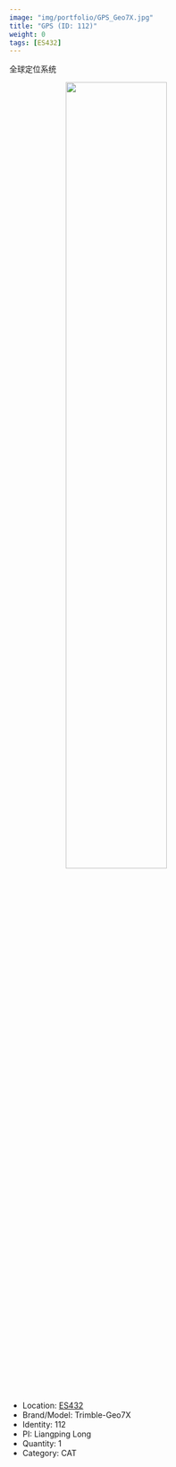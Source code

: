 ```yaml
---
image: "img/portfolio/GPS_Geo7X.jpg"
title: "GPS (ID: 112)"
weight: 0
tags: [ES432]
---
```


全球定位系统

<!--more-->

<img src="../../img/portfolio/GPS_Geo7X.jpg" width="60%" style="display: block; margin: auto;">

- Location: [ES432](../../tags/es432)
- Brand/Model: Trimble-Geo7X
- Identity: 112
- PI: Liangping Long
- Quantity: 1
- Category: CAT







